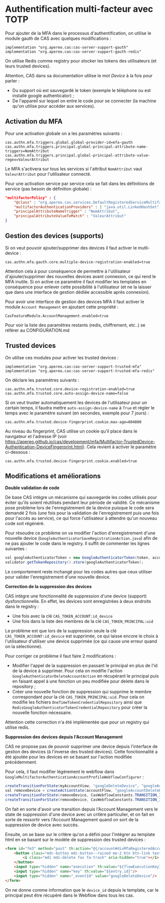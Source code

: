
# Authentification multi-facteur avec TOTP

Pour ajouter de la MFA dans le processus d'authentification, on utilise le module gauth de CAS avec quelques modifications :
```
implementation "org.apereo.cas:cas-server-support-gauth"
implementation "org.apereo.cas:cas-server-support-gauth-redis"
```
On utilise Redis comme registry pour stocker les tokens des utilisateurs (et leurs trusted devices).

Attention, CAS dans sa documentation utilise le mot *Device* à la fois pour parler :
- Du support où est sauvegardé le token (exemple le téléphone ou est installé google authenticator) ;
- De l'appareil sur lequel on entre le code pour se connecter (la machine qu'on utilise pour accéder aux services). 

## Activation du MFA

Pour une activation globale on a les paramètres suivants :
```
cas.authn.mfa.triggers.global.global-provider-id=mfa-gauth
cas.authn.mfa.triggers.principal.global-principal-attribute-name-triggers=NomAttribut
cas.authn.mfa.triggers.principal.global-principal-attribute-value-regex=ValeurAttribut
```
Le MFA s'activera sur tous les services si l'attribut `NomAttribut` vaut `ValeurAttribut` pour l'utilisateur connecté.

Pour une activation service par service cela se fait dans les définitions de service (pas besoin de définition globale) :
```json
"multifactorPolicy" : {
	"@class" : "org.apereo.cas.services.DefaultRegisteredServiceMultifactorPolicy",
	"multifactorAuthenticationProviders" : [ "java.util.LinkedHashSet", [ "mfa-gauth" ] ],
	"principalAttributeNameTrigger" : "NomAttribut",
	"principalAttributeValueToMatch" : "ValeurAttribut"
}
```

## Gestion des devices (supports)

Si on veut pouvoir ajouter/supprimer des devices il faut activer le mutli-device :
```
cas.authn.mfa.gauth.core.multiple-device-registration-enabled=true
```
Attention cela à pour conséquence de permettre à l'utilisateur d'ajouter/supprimer des nouvelles devices avant connexion, ce qui rend le MFA inutile. Si on active ce paramètre il faut modifier les templates en conséquence pour enlever cette possibilité à l'utilisateur (et ne la laisser que dans une interface de gestion dédiée accessible après connexion).

Pour avoir une interface de gestion des devices MFA il faut activer le module `Account Management` en ajoutant cette propriété :
```
CasFeatureModule.AccountManagement.enabled=true
```

Pour voir la liste des paramètres restants (redis, chiffrement, etc..) se référer au CONFIGURATION.md

## Trusted devices

On utilise ces modules pour activer les trusted devices :
```
implementation "org.apereo.cas:cas-server-support-trusted-mfa"
implementation "org.apereo.cas:cas-server-support-trusted-mfa-redis"
```

On déclare les paramètres suivants :
```
cas.authn.mfa.trusted.core.device-registration-enabled=true
cas.authn.mfa.trusted.core.auto-assign-device-name=false
```

Si on veut truster automatiquement les devices de l'utilisateur pour un certain temps, il faudra mettre `auto-assign-device-name` à `True` et régler le temps avec le paramètre suivant (en secondes, exemple pour 7 jours) :
```
cas.authn.mfa.trusted.device-fingerprint.cookie.max-age=604800
```

Au niveau du fingerprint, CAS utilise un cookie qu'il place dans le navigateur et l'adresse IP (voir https://apereo.github.io/cas/development/mfa/Multifactor-TrustedDevice-Authentication-DeviceFingerprint.html). Cela revient à activer le paramètre ci-dessous :
```
cas.authn.mfa.trusted.device-fingerprint.cookie.enabled=true
```

## Modifications et améliorations

**Double validation de code**

De base CAS intègre un mécanisme qui sauvegarde les codes utilisés pour éviter qu'ils soient réutilisés pendant leur période de validité. Ce mécanisme pose problème lors de l'enregistrement de la device puisque le code sera demandé 2 fois (une fois pour la validation de l'enregistrement puis une fois pour l'accès au service), ce qui force l'utilisateur à attendre qu'un nouveau code soit régénéré. 

Pour résoudre ce problème on va modifier l'action d'enregistrement d'une nouvelle device (`GoogleAuthenticatorSaveRegistrationAction.java`) afin de ne pas ajouter le code dans le registry. Il suffit de commenter les lignes suivantes :
```java
val googleAuthenticatorToken = new GoogleAuthenticatorToken(token, account.getUsername());
validator.getTokenRepository().store(googleAuthenticatorToken);
```
Le comportement reste inchangé pour les codes autres que ceux utiliser pour valider l'enregistrement d'une nouvelle device.

**Correction de la suppression des devices**

CAS intègre une fonctionnalité de suppression d'une device (support) dysfonctionnelle. En effet, les devices sont enregistrées à deux endroits dans le registry :
- Une fois avec la clé `CAS_TOKEN_ACCOUNT:id_device`
- Une fois dans la liste des membres de la clé `CAS_TOKEN_PRINCIPAL:uid`

Le problème est que lors de la suppression seule la clé `CAS_TOKEN_ACCOUNT:id_device` est supprimée, ce qui laisse encore le choix à l'utilisateur d'utiliser une device supprimée (ce qui cause une erreur quand on la sélectionne).

Pour corriger ce problème il faut faire 2 modifications :
- Modifier l'appel de la suppression en passant le principal en plus de l'id de la device à supprimer. Pour cela on modifie l'action `GoogleAuthenticatorDeleteAccountAction` en récupérant le principal puis en faisant appel à une fonction un peu modifiée pour delete dans le repository ;
- Créer une nouvelle fonction de suppression qui supprime le membre correspondant pour la clé `CAS_TOKEN_PRINCIPAL:uid`. Pour cela on modifie les fichiers `OneTimeTokenCredentialRepository` ainsi que `RedisGoogleAuthenticatorTokenCredentialRepository` pour créer la nouvelle fonction nécessaire. 

Attention cette correction n'a été implémentée que pour un registry qui utilise redis.

**Suppression des devices depuis l'Account Management**

CAS ne propose pas de pouvoir supprimer une device depuis l'interface de gestion des devices (à l'inverse des trusted devices). Cette fonctionnalité a été ajoutée pour les devices en se basant sur l'action modifiée précédemment. 

Pour cela, il faut modifier légèrement le webflow dans `GoogleMultifactorAuthenticationAccountProfileWebflowConfigurer` :
```java
createTransitionForState(myAccountView, "googleDeleteDevice", "googleAccountDeleteDevice");  
val removeDevice = createActionState(accountFlow, "googleAccountDeleteDevice", CasWebflowConstants.ACTION_ID_GOOGLE_ACCOUNT_DELETE_DEVICE);  
createTransitionForState(removeDevice, CasWebflowConstants.TRANSITION_ID_SUCCESS, CasWebflowConstants.STATE_ID_MY_ACCOUNT_PROFILE_VIEW);  
createTransitionForState(removeDevice, CasWebflowConstants.TRANSITION_ID_ERROR, accountFlow.getStartState().getId());
```
On fait en sorte d'avoir une transition depuis l'Account Management vers le state de suppression d'une device avec un critère particulier, et on fait en sorte de ressortir vers l'Account Management quand on sort de la suppression de device avec succès.

Ensuite, on se base sur le critère qu'on a défini pour l'intégrer au template html en se basant sur le modèle de suppression des trusted devices :
```html
<form id="fm3" method="post" th:action="@{/account#divMfaRegisteredAccounts}">
	<button class="mdc-button mdc-button--raised me-2 btn btn-link text-danger min-width-48x">
		<i class="mdi mdi-delete fas fa-trash" aria-hidden="true"></i>
	</button>
	<input type="hidden" name="execution" th:value="${flowExecutionKey}"/>
	<input type="hidden" name="key" th:value="${entry.id}"/>
	<input type="hidden" name="_eventId" value="googleDeleteDevice"/>
</form>
```

On ne donne comme information que le `device_id` depuis le template, car le principal peut être récupéré dans le Webflow dans tous les cas.
